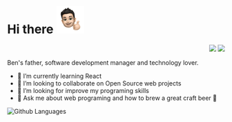  <h1>Hi there <img src="./brn_64.png" style="width:64px;height:64px;"></h1> 
<div align="right">
  <a href="https://www.linkedin.com/in/rodrigobruner/"><img vertical-align="middle" src="https://img.shields.io/badge/LinkedIn-%230077B5.svg?&style=for-the-badge&logo=linkedin&logoColor=white"></a>
  <a href="https://dev.to/rodrigobruner"><img vertical-align="middle" src="https://img.shields.io/badge/dev.to-0A0A0A?style=for-the-badge&logo=devdotto&logoColor=white"></a>
</div>

Ben's father, software development manager and technology lover.

- 🌱 I’m currently learning React
- 👯 I’m looking to collaborate on Open Source web projects
- 🤔 I’m looking for improve my programing skills
- 💬 Ask me about web programing and how to brew a great craft beer 🍺

![Github Languages](https://github-readme-stats.vercel.app/api/top-langs/?username=rodrigobruner&layout=compact&count_private=true)
